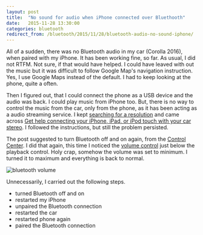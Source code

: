 ```yaml
---
layout: post
title:  "No sound for audio when iPhone connected over Bluethooth"
date:   2015-11-28 13:30:00
categories: bluetooth
redirect_from: /bluetooth/2015/11/28/bluetooth-audio-no-sound-iphone/
---
```


All of a sudden, there was no Bluetooth audio in my car (Corolla 2016), when paired with my iPhone. It has been working fine, so far. As usual, I did not RTFM. Not sure, if that would have helped. I could have leaved with out the music but it was difficult to follow Google Map's navigation instruction. Yes, I use Google Maps instead of the default. I had to keep looking at the phone, quite a often.

Then I figured out, that I could connect the phone as a USB device and the audio was back. I could play music from iPhone too. But, there is no way to control the music from the car, only from the phone, as it has been acting as a audio streaming service. I kept [searching for a resolution](https://www.google.com/search?q=bluetooth%20no%20sound%20in%20car%20iphone) and came across [Get help connecting your iPhone, iPad, or iPod touch with your car stereo](https://support.apple.com/en-us/HT203412). I followed the instructions, but still the problem persisted.

The post suggested to turn Bluetooth off and on again, from the [Control Center](https://support.apple.com/en-us/HT202769). I did that again, this time I noticed the [volume control](http://i.imgur.com/zHvdIvb.jpg) just below the playback control. Holy crap, somehow the volume was set to minimum. I turned it to maximum and everything is back to normal.

<img src="http://i.imgur.com/zHvdIvb.jpg" alt="bluetooth volume" style="display: block; max-width:100%; margin: auto"/>

Unnecessarily, I carried out the following steps.

* turned Bluetooth off and on
* restarted my iPhone
* unpaired the Bluetooth connection
* restarted the car
* restarted phone again
* paired the Bluetooth connection
